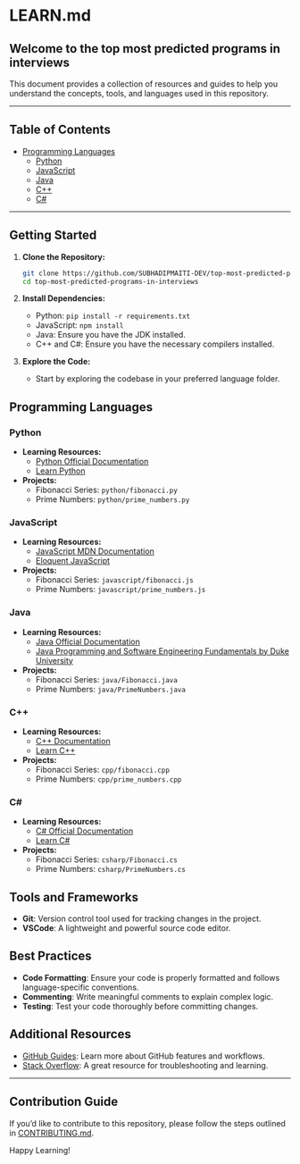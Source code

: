 # LEARN.md

## Welcome to the top most predicted programs in interviews

This document provides a collection of resources and guides to help you understand the concepts, tools, and languages used in this repository.

---

## Table of Contents
- [Programming Languages](#programming-languages)
  - [Python](https://github.com/SUBHADIPMAITI-DEV/top-most-predicted-programs-in-interviews/tree/main/python)
  - [JavaScript](https://github.com/SUBHADIPMAITI-DEV/top-most-predicted-programs-in-interviews/tree/main/JavaScript)
  - [Java](https://github.com/SUBHADIPMAITI-DEV/top-most-predicted-programs-in-interviews/tree/main/java)
  - [C++](https://github.com/SUBHADIPMAITI-DEV/top-most-predicted-programs-in-interviews/tree/main/cpp)
  - [C#](https://github.com/SUBHADIPMAITI-DEV/top-most-predicted-programs-in-interviews/tree/main/csharp)


---

## Getting Started

1. **Clone the Repository:**
    ```bash
    git clone https://github.com/SUBHADIPMAITI-DEV/top-most-predicted-programs-in-interviews.git
    cd top-most-predicted-programs-in-interviews
    ```

2. **Install Dependencies:**
   - Python: `pip install -r requirements.txt`
   - JavaScript: `npm install`
   - Java: Ensure you have the JDK installed.
   - C++ and C#: Ensure you have the necessary compilers installed.

3. **Explore the Code:**
   - Start by exploring the codebase in your preferred language folder.

## Programming Languages

### Python
- **Learning Resources:**
  - [Python Official Documentation](https://docs.python.org/3/)
  - [Learn Python](https://www.learnpython.org/)
- **Projects:**
  - Fibonacci Series: `python/fibonacci.py`
  - Prime Numbers: `python/prime_numbers.py`

### JavaScript
- **Learning Resources:**
  - [JavaScript MDN Documentation](https://developer.mozilla.org/en-US/docs/Web/JavaScript)
  - [Eloquent JavaScript](https://eloquentjavascript.net/)
- **Projects:**
  - Fibonacci Series: `javascript/fibonacci.js`
  - Prime Numbers: `javascript/prime_numbers.js`

### Java
- **Learning Resources:**
  - [Java Official Documentation](https://docs.oracle.com/javase/tutorial/)
  - [Java Programming and Software Engineering Fundamentals by Duke University](https://www.coursera.org/specializations/java-programming)
- **Projects:**
  - Fibonacci Series: `java/Fibonacci.java`
  - Prime Numbers: `java/PrimeNumbers.java`

### C++
- **Learning Resources:**
  - [C++ Documentation](https://www.cplusplus.com/doc/tutorial/)
  - [Learn C++](https://www.learncpp.com/)
- **Projects:**
  - Fibonacci Series: `cpp/fibonacci.cpp`
  - Prime Numbers: `cpp/prime_numbers.cpp`

### C#
- **Learning Resources:**
  - [C# Official Documentation](https://docs.microsoft.com/en-us/dotnet/csharp/)
  - [Learn C#](https://www.learncs.org/)
- **Projects:**
  - Fibonacci Series: `csharp/Fibonacci.cs`
  - Prime Numbers: `csharp/PrimeNumbers.cs`

## Tools and Frameworks
- **Git**: Version control tool used for tracking changes in the project.
- **VSCode**: A lightweight and powerful source code editor.

## Best Practices
- **Code Formatting**: Ensure your code is properly formatted and follows language-specific conventions.
- **Commenting**: Write meaningful comments to explain complex logic.
- **Testing**: Test your code thoroughly before committing changes.

## Additional Resources
- [GitHub Guides](https://guides.github.com/): Learn more about GitHub features and workflows.
- [Stack Overflow](https://stackoverflow.com/): A great resource for troubleshooting and learning.

---

## Contribution Guide

If you’d like to contribute to this repository, please follow the steps outlined in [CONTRIBUTING.md](CONTRIBUTING.md).

Happy Learning!
